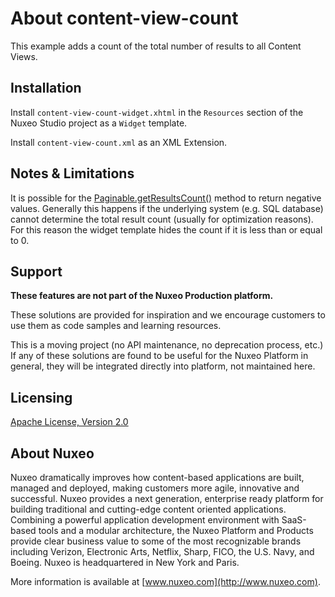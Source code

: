 # About **content-view-count**

This example adds a count of the total number of results to all Content Views.

## Installation

Install `content-view-count-widget.xhtml` in the `Resources` section of the Nuxeo Studio project as a `Widget` template.

Install `content-view-count.xml` as an XML Extension.

## Notes & Limitations

It is possible for the [Paginable.getResultsCount()](http://community.nuxeo.com/api/nuxeo/8.3/javadoc/org/nuxeo/ecm/automation/core/util/Paginable.html#getResultsCount--) method to return negative values. Generally this happens if the underlying system (e.g. SQL database) cannot determine the total result count (usually for optimization reasons). For this reason the widget template hides the count if it is less than or equal to 0.

## Support

**These features are not part of the Nuxeo Production platform.**

These solutions are provided for inspiration and we encourage customers to use them as code samples and learning resources.

This is a moving project (no API maintenance, no deprecation process, etc.) If any of these solutions are found to be useful for the Nuxeo Platform in general, they will be integrated directly into platform, not maintained here.

## Licensing

[Apache License, Version 2.0](http://www.apache.org/licenses/LICENSE-2.0)

## About Nuxeo

Nuxeo dramatically improves how content-based applications are built, managed and deployed, making customers more agile, innovative and successful. Nuxeo provides a next generation, enterprise ready platform for building traditional and cutting-edge content oriented applications. Combining a powerful application development environment with SaaS-based tools and a modular architecture, the Nuxeo Platform and Products provide clear business value to some of the most recognizable brands including Verizon, Electronic Arts, Netflix, Sharp, FICO, the U.S. Navy, and Boeing. Nuxeo is headquartered in New York and Paris.

More information is available at [www.nuxeo.com](http://www.nuxeo.com).
